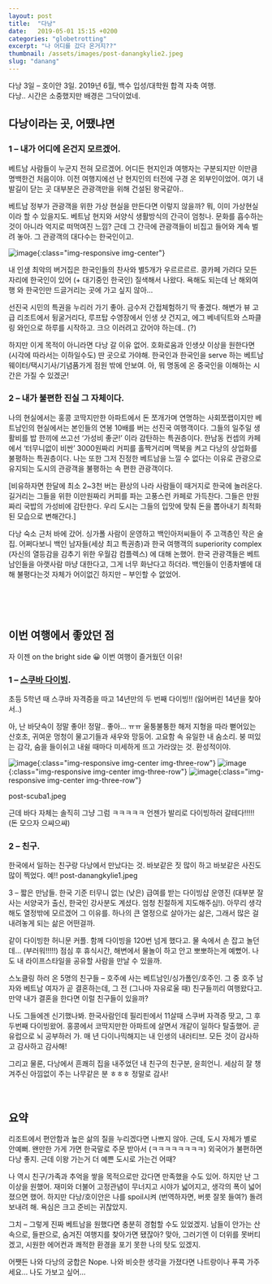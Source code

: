 ```yaml
---
layout: post
title:  "다낭"
date:   2019-05-01 15:15 +0200
categories: "globetrotting"
excerpt: "나 어디를 갔다 온거지??"
thumbnail: /assets/images/post-danangkylie2.jpeg
slug: "danang"
---
```


다낭 3일 – 호이안 3일.
2019년 6월,
백수 입성/대학원 합격 자축 여행.
<br>
다낭.. 시간은 소중했지만 배경은 그닥이었네.

## 다낭이라는 곳, 어땠냐면

### 1 – 내가 어디에 온건지 모르겠어.
베트남 사람들이 누군지 전혀 모르겠어. 어디든 현지인과 여행자는 구분되지만 이만큼 명백한건 처음이야. 이전 여행지에선 난 현지인의 터전에 구경 온 외부인이었어. 여기 내 발길이 닫는 곳 대부분은 관광객만을 위해 건설된 왕국같아..

베트남 정부가 관광객을 위한 가상 현실을 만든다면 이렇지 않을까? 뭐, 이미 가상현실이라 할 수 있을지도. 베트남 현지와 서양식 생활방식의 간극이 엄청나. 문화를 흡수하는 것이 아니라 억지로 떠먹여진 느낌? 근데 그 간극에 관광객들이 비집고 들어와 계속 벌려 놓아. 그 관광객의 대다수는 한국인이고.

![image]({{site.baseurl}}/assets/images/post-danangBurger.jpeg){:class="img-responsive img-center"}

<figcaption>내 인생 최악의 버거집은 한국인들의 찬사와 별5개가 우르르르르. 콩카페 가려다 모든 자리에 한국인이 있어 (+ 대기중인 한국인) 질색해서 나왔다. 욕해도 되는데 난 해외여행 와 한국인만 드글거리는 곳에 가고 싶지 않아… </figcaption>

선진국 시민의 특권을 누리러 가기 좋아. 금수저 간접체험하기 딱 좋겠다. 해변가 뷰 고급 리조트에서 뒹굴거리다, 루프탑 수영장에서 인생 샷 건지고, 에그 베네딕트와 스파클링 와인으로 하루를 시작하고. 크으 이러려고 갔어야 하는데.. (?)

하지만 이게 목적이 아니라면 다낭 갈 이유 없어. 호화로움과 인생샷 이상을 원한다면 (시각에 따라서는 이하일수도) 딴 곳으로 가야해. 한국인과 한국인을 serve 하는 베트남 웨이터/택시기사/기념품가게 점원 밖에 안보여. 아, 뭐 명동에 온 중국인을 이해하는 시간은 가질 수 있겠군!

### 2 – 내가 불편한 진실 그 자체이다.
나의 현실에서는 홍콩 코딱지만한 아파트에서 돈 쪼개가며 연명하는 사회쪼랩이지만 베트남인의 현실에서는 본인들의 연봉 10배를 버는 선진국 여행객이다. 그들의 일주일 생활비를 밥 한끼에 쓰고선 ‘가성비 좋군!’ 이라 감탄하는 특권층이다. 한남동 컨셉의 카페에서 ‘터무니없이 비싼’ 3000원짜리 커피를 홀짝거리며 맥북을 켜고 다낭의 상업화를 불평하는 특권층이다. 나는 또한 그저 진정한 베트남을 느낄 수 없다는 이유로 관광으로 유지되는 도시의 관광객을 불평하는 속 편한 관광객이다. 

[비유하자면 한달에 최소 2~3천 버는 환상의 나라 사람들이 때거지로 한국에 놀러온다. 길거리는 그들을 위한 이만원짜리 커피를 파는 고풍스런 카페로 가득찬다. 그들은 만원짜리 국밥의 가성비에 감탄한다. 우리 도시는 그들의 입맛에 맞춰 돈을 뽑아내기 최적화된 모습으로 변해간다.]

다낭 숙소 근처 바에 갔어. 싱가폴 사람이 운영하고 백인아저씨들이 주 고객층인 작은 술집. 어쩌다보니 백인 남자들(세상 최고 특권층)과 한국 여행객의 superiority complex (자신의 열등감을 감추기 위한 우월감 컴플렉스) 에 대해 논했어. 한국 관광객들은 베트남인들을 아랫사람 마냥 대한다고, 그게 너무 화난다고 하더라. 백인들이 인종차별에 대해 불평다는것 자체가 어이없긴 하지만 – 부인할 수 없었어. 


<br><br><br>
## 이번 여행에서 좋았던 점

자 이젠 on the bright side 😀 이번 여행이 즐거웠던 이유!

### 1 – [스쿠바 다이빙](https://divehoian.com/). 
초등 5학년 때 스쿠바 자격증을 따고 14년만의 두 번째 다이빙!! (잃어버린 14년을 찾아서..)

아, 난 바닷속이 정말 좋아! 정말.. 좋아… ㅠㅠ 울퉁불퉁한 해저 지형을 따라 뻗어있는 산호초, 귀여운 멍청이 물고기들과 새우와 망둥어. 고요함 속 유일한 내 숨소리. 붕 떠있는 감각, 숨을 들이쉬고 내쉴 때마다 미세하게 뜨고 가라앉는 것. 환성적이야.

![image]({{site.baseurl}}/assets/images/post-scuba1.jpeg){:class="img-responsive img-center img-three-row"}
![image]({{site.baseurl}}/assets/images/post-scuba2.jpeg){:class="img-responsive img-center img-three-row"}
![image]({{site.baseurl}}/assets/images/post-scuba3.jpeg){:class="img-responsive img-center img-three-row"}

post-scuba1.jpeg

근데 바다 자체는 솔직히 그냥 그럼 ㅋㅋㅋㅋㅋ 언젠가 발리로 다이빙하러 갈테다!!!!! (돈 모으자 으쌰으쌰)

### 2 – 친구. 
한국에서 일하는 친구랑 다낭에서 만났다는 것. 바보같은 짓 많이 하고 바보같은 사진도 많이 찍었다. 예!!
post-danangkylie1.jpeg

3 – 짧은 만남들. 한국 기준 터무니 없는 (낮은) 급여를 받는 다이빙샵 운영진 (대부분 잘사는 서양국가 출신, 한국인 강사분도 계셨다. 엄청 친절하게 지도해주심!). 아무리 생각해도 열정밖에 모르겠어 그 이유를. 하나의 큰 열정으로 살아가는 삶은, 그래서 많은 걸 내려놓게 되는 삶은 어떤걸까. 

같이 다이빙한 허니문 커플. 함께 다이빙을 120번 넘게 했다고. 물 속에서 손 잡고 놀던데… (부러워!!!!!) 점심 후 휴식시간, 해변에서 물놀이 하고 안고 뽀뽀하는게 예뻤어. 나도 내 라이프스타일을 공유할 사람을 만날 수 있을까.

스노클링 하러 온 5명의 친구들 – 호주에 사는 베트남인/싱가폴인/호주인. 그 중 호주 남자와 베트남 여자가 곧 결혼하는데, 그 전 (그나마 자유로울 때) 친구들끼리 여행왔다고. 만약 내가 결혼을 한다면 이럴 친구들이 있을까? 

나도 그들에겐 신기했나봐. 한국사람인데 필리핀에서 11살때 스쿠버 자격증 땃고, 그 후 두번째 다이빙왔어. 홍콩에서 코딱지만한 아파트에 살면서 개같이 일하다 탈출했어. 곧 유럽으로 뇌 공부하러 가. 매 년 다이나믹해지는 내 인생의 내러티브. 모든 것이 감사하고 감사하고 감사해!

그리고 물론, 다낭에서 흔쾌히 집을 내주었던 내 친구의 친구분, 윤희언니. 세삼히 잘 챙겨주신 아낌없이 주는 나무같은 분 ㅎㅎㅎ 정말로 감사! 

<br>

## 요약
리조트에서 편안함과 높은 삶의 질을 누리겠다면 나쁘지 않아. 근데, 도시 자체가 별로 안예뻐. 왠만한 가게 가면 한국말로 주문 받아서 (ㅋㅋㅋㅋㅋㅋㅋㅋ) 외국어가 불편하면 다낭 좋지. 근데 이왕 가는거 더 예쁜 도시로 가는건 어때?

나 역시 친구/가족과 추억을 쌓을 목적으로만 갔다면 만족했을 수도 있어. 하지만 난 그 이상을 원했어. 재미와 더불어 고정관념이 무너지고 시야가 넓어지고, 생각의 폭이 넓어졌으면 했어. 하지만 다낭/호이안은 나를 spoil시켜 (번역하자면, 버릇 잘못 들여?) 돌려보내려 해. 욕심은 크고 준비는 귀찮았지.

그치 – 그렇게 진짜 베트남을 원했다면 충분히 경험할 수도 있었겠지. 남들이 안가는 산속으로, 들판으로, 숨겨진 여행지를 찾아가면 됐잖아? 맞아, 그러기엔 이 더위를 못버티겠고, 시원한 에어컨과 쾌적한 환경을 포기 못한 나의 탓도 있겠지. 

어쨋든 나와 다낭의 궁합은 Nope. 나와 비슷한 생각을 가졌다면 나트랑이나 푸콕 가주세요… 나도 가보고 싶어…




